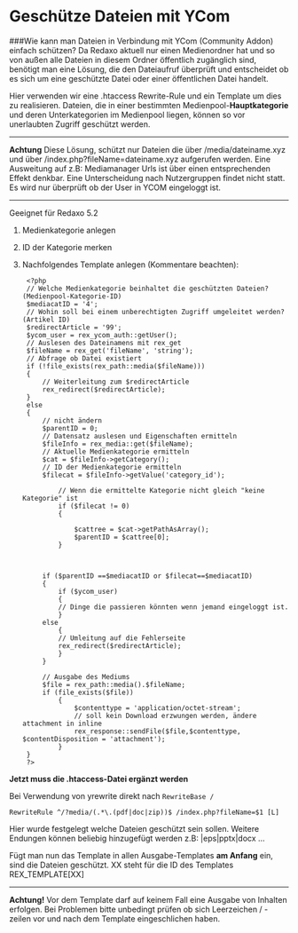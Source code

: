 # Geschütze Dateien mit YCom

###Wie kann man Dateien in Verbindung mit YCom (Community Addon) einfach schützen?
Da Redaxo aktuell nur einen Medienordner hat und so von außen alle Dateien in diesem Ordner öffentlich zugänglich sind, benötigt man eine Lösung, die den Dateiaufruf überprüft und entscheidet ob es sich um eine geschützte Datei oder einer öffentlichen Datei handelt. 

Hier verwenden wir eine .htaccess Rewrite-Rule und ein Template um dies zu realisieren.  Dateien, die in einer bestimmten Medienpool-**Hauptkategorie** und deren Unterkategorien im Medienpool liegen, können so vor unerlaubten Zugriff geschützt werden. 

----------
**Achtung**
Diese Lösung, schützt nur Dateien die über /media/dateiname.xyz und über /index.php?fileName=dateiname.xyz aufgerufen werden. Eine Ausweitung auf z.B: Mediamanager Urls ist über einen entsprechenden Effekt denkbar. Eine Unterscheidung nach Nutzergruppen findet nicht statt. Es wird nur überprüft ob der User in YCOM eingeloggt ist. 

----------
Geeignet für Redaxo 5.2

1. Medienkategorie anlegen
2. ID der Kategorie merken 
3. Nachfolgendes Template anlegen (Kommentare beachten): 

		<?php
		// Welche Medienkategorie beinhaltet die geschützten Dateien? (Medienpool-Kategorie-ID)
		$mediacatID = '4';
		// Wohin soll bei einem unberechtigten Zugriff umgeleitet werden? (Artikel ID) 
		$redirectArticle = '99'; 
		$ycom_user = rex_ycom_auth::getUser();
		// Auslesen des Dateinamens mit rex_get
		$fileName = rex_get('fileName', 'string');
		// Abfrage ob Datei existiert
		if (!file_exists(rex_path::media($fileName)))
		{
			// Weiterleitung zum $redirectArticle
			rex_redirect($redirectArticle);
		}
		else
		{
			// nicht ändern
			$parentID = 0; 
			// Datensatz auslesen und Eigenschaften ermitteln
			$fileInfo = rex_media::get($fileName);
			// Aktuelle Medienkategorie ermitteln
			$cat = $fileInfo->getCategory();
			// ID der Medienkategorie ermitteln
			$filecat = $fileInfo->getValue('category_id');
		        
		       	// Wenn die ermittelte Kategorie nicht gleich "keine Kategorie" ist 
			    if ($filecat != 0) 
			    { 
			  
				    $cattree = $cat->getPathAsArray();
				    $parentID = $cattree[0];
			    }
		
		
		
			if ($parentID ==$mediacatID or $filecat==$mediacatID)
			{
				if ($ycom_user)
				{
				// Dinge die passieren könnten wenn jemand eingeloggt ist. 
				}
			else
				{
				// Umleitung auf die Fehlerseite
				rex_redirect($redirectArticle);
				}
			}                             
	
			// Ausgabe des Mediums
			$file = rex_path::media().$fileName;
			if (file_exists($file)) 
				{
				 	$contenttype = 'application/octet-stream';
				 	// soll kein Download erzwungen werden, ändere attachment in inline
		   			rex_response::sendFile($file,$contenttype, $contentDisposition = 'attachment');
				}
		}	
		?>

**Jetzt muss die .htaccess-Datei ergänzt werden**

Bei Verwendung von yrewrite direkt nach `RewriteBase /`
    
	RewriteRule ^/?media/(.*\.(pdf|doc|zip))$ /index.php?fileName=$1 [L]

Hier wurde festgelegt welche Dateien geschützt sein sollen.
Weitere Endungen können beliebig hinzugefügt werden z.B:  |eps|pptx|docx …


Fügt man nun das Template in allen Ausgabe-Templates **am Anfang** ein, sind die Dateien geschützt. 
XX steht für die ID des Templates
REX_TEMPLATE[XX]


----------
**Achtung!** Vor dem Template darf auf keinem Fall eine Ausgabe von Inhalten erfolgen.
Bei Problemen bitte unbedingt prüfen ob sich Leerzeichen / -zeilen vor und nach dem Template eingeschlichen haben.  

